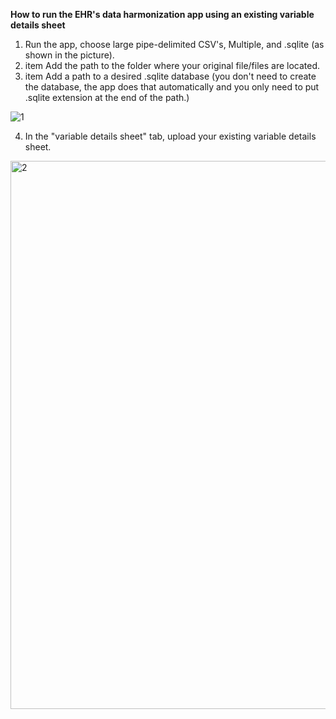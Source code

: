 **How to run the EHR's data harmonization app using an existing variable details sheet**

1. Run the app, choose large pipe-delimited CSV's, Multiple, and .sqlite (as shown in the picture).
2. item Add the path to the folder where your original file/files are located.
3. item Add a path to a desired .sqlite database (you don't need to create the database, the app does that automatically and you only need to put .sqlite extension at the end of the path.)

![1](https://github.com/ArianAminoleslami/OHDP-Q/assets/137816738/05553d72-bd3b-4502-a678-44fa05dfadbc)

4. In the "variable details sheet" tab, upload your existing variable details sheet.

<img width="877" alt="2" src="https://github.com/ArianAminoleslami/OHDP-Q/assets/137816738/e756a6b1-7fa6-4ce7-8eb3-4564a55151df">
